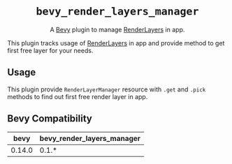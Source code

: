 <div align="center">

# `bevy_render_layers_manager`
A [Bevy](https://github.com/bevyengine/bevy) plugin to manage [RenderLayers](https://docs.rs/bevy/latest/bevy/render/view/struct.RenderLayers.html) in app.
</div>

This plugin tracks usage of [RenderLayers](https://docs.rs/bevy/latest/bevy/render/view/struct.RenderLayers.html) in app and provide method to get first free layer for your needs.

## Usage

This plugin provide `RenderLayerManager` resource with `.get` and `.pick` methods to find out first free render layer in app.

## Bevy Compatibility

| bevy | bevy_render_layers_manager |
|-|-
| 0.14.0 | 0.1.* |
